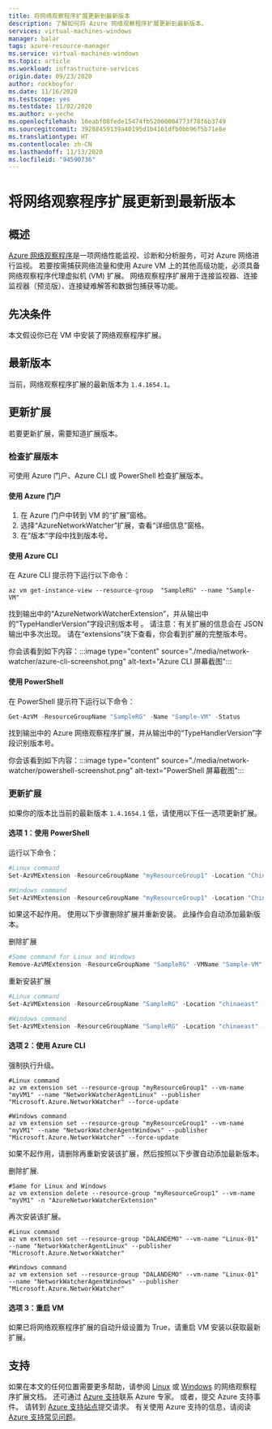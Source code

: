 ```yaml
---
title: 将网络观察程序扩展更新到最新版本
description: 了解如何将 Azure 网络观察程序扩展更新到最新版本。
services: virtual-machines-windows
manager: balar
tags: azure-resource-manager
ms.service: virtual-machines-windows
ms.topic: article
ms.workload: infrastructure-services
origin.date: 09/23/2020
author: rockboyfor
ms.date: 11/16/2020
ms.testscope: yes
ms.testdate: 11/02/2020
ms.author: v-yeche
ms.openlocfilehash: 10eabf08fede15474fb52000004773f78f6b3749
ms.sourcegitcommit: 39288459139a40195d1b4161dfb0bb96f5b71e8e
ms.translationtype: HT
ms.contentlocale: zh-CN
ms.lasthandoff: 11/13/2020
ms.locfileid: "94590736"
---
```

<!--Verified Successfully-->
# <a name="update-the-network-watcher-extension-to-the-latest-version"></a>将网络观察程序扩展更新到最新版本

## <a name="overview"></a>概述

[Azure 网络观察程序](../../network-watcher/network-watcher-monitoring-overview.md)是一项网络性能监视、诊断和分析服务，可对 Azure 网络进行监视。 若要按需捕获网络流量和使用 Azure VM 上的其他高级功能，必须具备网络观察程序代理虚拟机 (VM) 扩展。 网络观察程序扩展用于连接监视器、连接监视器（预览版）、连接疑难解答和数据包捕获等功能。

## <a name="prerequisites"></a>先决条件

本文假设你已在 VM 中安装了网络观察程序扩展。

## <a name="latest-version"></a>最新版本

当前，网络观察程序扩展的最新版本为 `1.4.1654.1`。

## <a name="update-your-extension"></a>更新扩展

若要更新扩展，需要知道扩展版本。

### <a name="check-your-extension-version"></a>检查扩展版本

可使用 Azure 门户、Azure CLI 或 PowerShell 检查扩展版本。

#### <a name="usetheazureportal"></a>使用 Azure 门户

1. 在 Azure 门户中转到 VM 的“扩展”窗格。
1. 选择“AzureNetworkWatcher”扩展，查看“详细信息”窗格。
1. 在“版本”字段中找到版本号。  

#### <a name="use-the-azure-cli"></a>使用 Azure CLI

在 Azure CLI 提示符下运行以下命令：

```azurecli
az vm get-instance-view --resource-group  "SampleRG" --name "Sample-VM"
```
找到输出中的“AzureNetworkWatcherExtension”，并从输出中的“TypeHandlerVersion”字段识别版本号 。 请注意：有关扩展的信息会在 JSON 输出中多次出现。 请在“extensions”块下查看，你会看到扩展的完整版本号。 

你会该看到如下内容：:::image type="content" source="./media/network-watcher/azure-cli-screenshot.png" alt-text="Azure CLI 屏幕截图":::

#### <a name="usepowershell"></a>使用 PowerShell

在 PowerShell 提示符下运行以下命令：

```powershell
Get-AzVM -ResourceGroupName "SampleRG" -Name "Sample-VM" -Status
```
找到输出中的 Azure 网络观察程序扩展，并从输出中的“TypeHandlerVersion”字段识别版本号。   

你会该看到如下内容：:::image type="content" source="./media/network-watcher/powershell-screenshot.png" alt-text="PowerShell 屏幕截图":::

### <a name="update-your-extension"></a>更新扩展

如果你的版本比当前的最新版本 `1.4.1654.1` 低，请使用以下任一选项更新扩展。

#### <a name="option-1-use-powershell"></a>选项 1：使用 PowerShell

运行以下命令：

```powershell
#Linux command
Set-AzVMExtension -ResourceGroupName "myResourceGroup1" -Location "ChinaNorth" -VMName "myVM1" -Name "AzureNetworkWatcherExtension" -Publisher "Microsoft.Azure.NetworkWatcher" -Type "NetworkWatcherAgentLinux"

#Windows command
Set-AzVMExtension -ResourceGroupName "myResourceGroup1" -Location "ChinaNorth" -VMName "myVM1" -Name "AzureNetworkWatcherExtension" -Publisher "Microsoft.Azure.NetworkWatcher" -Type "NetworkWatcherAgentWindows"
```

如果这不起作用。 使用以下步骤删除扩展并重新安装。 此操作会自动添加最新版本。

删除扩展 

```powershell
#Same command for Linux and Windows
Remove-AzVMExtension -ResourceGroupName "SampleRG" -VMName "Sample-VM" -Name "AzureNetworkWatcherExtension"
``` 

重新安装扩展

```powershell
#Linux command
Set-AzVMExtension -ResourceGroupName "SampleRG" -Location "chinaeast" -VMName "Sample-VM" -Name "AzureNetworkWatcherExtension" -Publisher "Microsoft.Azure.NetworkWatcher" -Type "NetworkWatcherAgentLinux" -typeHandlerVersion "1.4"

#Windows command
Set-AzVMExtension -ResourceGroupName "SampleRG" -Location "chinaeast" -VMName "Sample-VM" -Name "AzureNetworkWatcherExtension" -Publisher "Microsoft.Azure.NetworkWatcher" -Type "NetworkWatcherAgentWindows" -typeHandlerVersion "1.4"
```

#### <a name="option-2-use-the-azure-cli"></a>选项 2：使用 Azure CLI

强制执行升级。

```azurecli
#Linux command
az vm extension set --resource-group "myResourceGroup1" --vm-name "myVM1" --name "NetworkWatcherAgentLinux" --publisher "Microsoft.Azure.NetworkWatcher" --force-update

#Windows command
az vm extension set --resource-group "myResourceGroup1" --vm-name "myVM1" --name "NetworkWatcherAgentWindows" --publisher "Microsoft.Azure.NetworkWatcher" --force-update
```

<!--MOONCAKE FAILED AT CLI command: #Linux command-->

如果不起作用，请删除再重新安装该扩展，然后按照以下步骤自动添加最新版本。

删除扩展.

```azurecli
#Same for Linux and Windows
az vm extension delete --resource-group "myResourceGroup1" --vm-name "myVM1" -n "AzureNetworkWatcherExtension"

```

再次安装该扩展。

```azurecli
#Linux command
az vm extension set --resource-group "DALANDEMO" --vm-name "Linux-01" --name "NetworkWatcherAgentLinux" --publisher "Microsoft.Azure.NetworkWatcher"  

#Windows command
az vm extension set --resource-group "DALANDEMO" --vm-name "Linux-01" --name "NetworkWatcherAgentWindows" --publisher "Microsoft.Azure.NetworkWatcher" 

```

#### <a name="option-3-reboot-your-vms"></a>选项 3：重启 VM

如果已将网络观察程序扩展的自动升级设置为 True，请重启 VM 安装以获取最新扩展。

## <a name="support"></a>支持

如果在本文的任何位置需要更多帮助，请参阅 [Linux](./network-watcher-linux.md) 或 [Windows](./network-watcher-windows.md) 的网络观察程序扩展文档。 还可通过 [Azure 支持](https://support.azure.cn/support/contact/)联系 Azure 专家。 或者，提交 Azure 支持事件。 请转到 [Azure 支持站点](https://support.azure.cn/support/support-azure/)提交请求。 有关使用 Azure 支持的信息，请阅读 [Azure 支持常见问题](https://www.azure.cn/support/faq/)。

<!-- Update_Description: update meta properties, wording update, update link -->